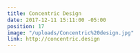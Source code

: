 ```yaml
---
title: Concentric Design
date: 2017-12-11 15:11:00 -05:00
position: 17
image: "/uploads/Concentric%20design.jpg"
link: http://concentric.design
---
```


